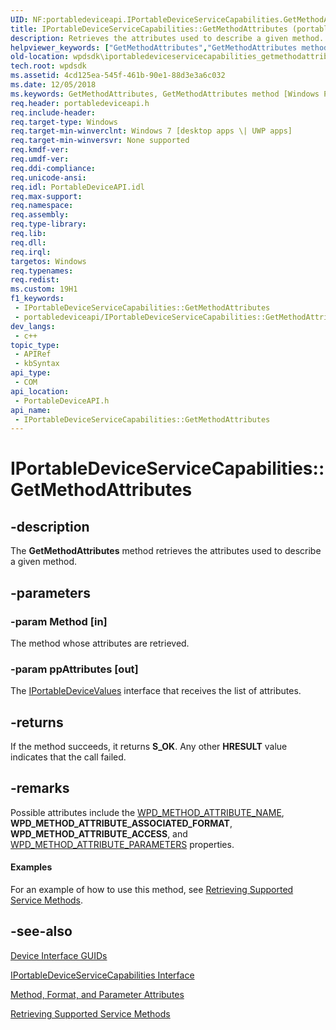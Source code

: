 ```yaml
---
UID: NF:portabledeviceapi.IPortableDeviceServiceCapabilities.GetMethodAttributes
title: IPortableDeviceServiceCapabilities::GetMethodAttributes (portabledeviceapi.h)
description: Retrieves the attributes used to describe a given method.
helpviewer_keywords: ["GetMethodAttributes","GetMethodAttributes method [Windows Portable Devices SDK]","GetMethodAttributes method [Windows Portable Devices SDK]","IPortableDeviceServiceCapabilities interface","IPortableDeviceServiceCapabilities interface [Windows Portable Devices SDK]","GetMethodAttributes method","IPortableDeviceServiceCapabilities.GetMethodAttributes","IPortableDeviceServiceCapabilities::GetMethodAttributes","portabledeviceapi/IPortableDeviceServiceCapabilities::GetMethodAttributes","wpdsdk.iportabledeviceservicecapabilities_getmethodattributes"]
old-location: wpdsdk\iportabledeviceservicecapabilities_getmethodattributes.htm
tech.root: wpdsdk
ms.assetid: 4cd125ea-545f-461b-90e1-88d3e3a6c032
ms.date: 12/05/2018
ms.keywords: GetMethodAttributes, GetMethodAttributes method [Windows Portable Devices SDK], GetMethodAttributes method [Windows Portable Devices SDK],IPortableDeviceServiceCapabilities interface, IPortableDeviceServiceCapabilities interface [Windows Portable Devices SDK],GetMethodAttributes method, IPortableDeviceServiceCapabilities.GetMethodAttributes, IPortableDeviceServiceCapabilities::GetMethodAttributes, portabledeviceapi/IPortableDeviceServiceCapabilities::GetMethodAttributes, wpdsdk.iportabledeviceservicecapabilities_getmethodattributes
req.header: portabledeviceapi.h
req.include-header: 
req.target-type: Windows
req.target-min-winverclnt: Windows 7 [desktop apps \| UWP apps]
req.target-min-winversvr: None supported
req.kmdf-ver: 
req.umdf-ver: 
req.ddi-compliance: 
req.unicode-ansi: 
req.idl: PortableDeviceAPI.idl
req.max-support: 
req.namespace: 
req.assembly: 
req.type-library: 
req.lib: 
req.dll: 
req.irql: 
targetos: Windows
req.typenames: 
req.redist: 
ms.custom: 19H1
f1_keywords:
 - IPortableDeviceServiceCapabilities::GetMethodAttributes
 - portabledeviceapi/IPortableDeviceServiceCapabilities::GetMethodAttributes
dev_langs:
 - c++
topic_type:
 - APIRef
 - kbSyntax
api_type:
 - COM
api_location:
 - PortableDeviceAPI.h
api_name:
 - IPortableDeviceServiceCapabilities::GetMethodAttributes
---
```


# IPortableDeviceServiceCapabilities::GetMethodAttributes


## -description

The <b>GetMethodAttributes</b> method retrieves the attributes used to describe a given method.

## -parameters

### -param Method [in]

The method whose attributes are retrieved.

### -param ppAttributes [out]

The <a href="/windows/desktop/wpd_sdk/iportabledevicevalues">IPortableDeviceValues</a> interface that receives the list of attributes.

## -returns

If the method succeeds, it returns <b>S_OK</b>. Any other <b>HRESULT</b> value indicates that the call failed.

## -remarks

Possible attributes include the <a href="/windows/desktop/wpd_sdk/wpd-attributes">WPD_METHOD_ATTRIBUTE_NAME</a>, <b>WPD_METHOD_ATTRIBUTE_ASSOCIATED_FORMAT</b>, <b>WPD_METHOD_ATTRIBUTE_ACCESS</b>, and <a href="/windows/desktop/wpd_sdk/wpd-method-attributes">WPD_METHOD_ATTRIBUTE_PARAMETERS</a> properties.
      


#### Examples

For an example of how to use this method, see <a href="/windows/desktop/wpd_sdk/retrieving-supported-methods">Retrieving Supported Service Methods</a>.

<div class="code"></div>

## -see-also

<a href="/windows/desktop/wpd_sdk/device-interface-guids">Device Interface GUIDs</a>



<a href="/windows/desktop/api/portabledeviceapi/nn-portabledeviceapi-iportabledeviceservicecapabilities">IPortableDeviceServiceCapabilities Interface</a>



<a href="/windows/desktop/wpd_sdk/wpd-attributes">Method, Format, and Parameter Attributes</a>



<a href="/windows/desktop/wpd_sdk/retrieving-supported-methods">Retrieving Supported Service Methods</a>

